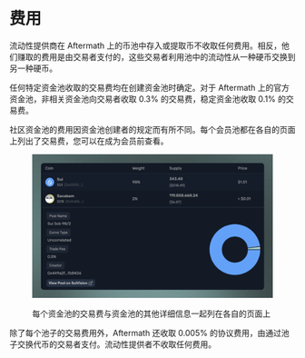 # 费用

流动性提供商在 Aftermath 上的币池中存入或提取币不收取任何费用。相反，他们赚取的费用是由交易者支付的，这些交易者利用池中的流动性从一种硬币交换到另一种硬币。

任何特定资金池收取的交易费均在创建资金池时确定。对于 Aftermath 上的官方资金池，非相关资金池向交易者收取 0.3% 的交易费，稳定资金池收取 0.1% 的交易费。

社区资金池的费用因资金池创建者的规定而有所不同。每个会员池都在各自的页面上列出了交易费，您可以在成为会员前查看。

<figure><img src="../.gitbook/assets/spaces_meKfXaQnIP3bbI1AdlVX_uploads_iNE4jawKBmfwI17Q4Zz7_Screenshot 2024-02-22 at 10.webp" alt=""><figcaption><p>每个资金池的交易费与资金池的其他详细信息一起列在各自的页面上</p></figcaption></figure>

除了每个池子的交易费用外，Aftermath 还收取 0.005% 的协议费用，由通过池子交换代币的交易者支付。流动性提供者不收取任何费用。

